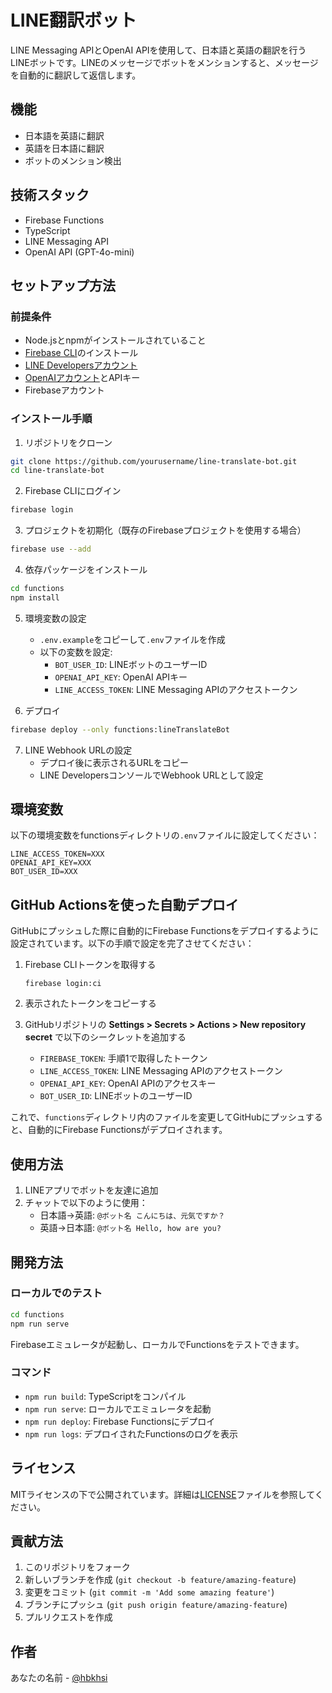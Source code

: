 # LINE翻訳ボット

LINE Messaging APIとOpenAI APIを使用して、日本語と英語の翻訳を行うLINEボットです。LINEのメッセージでボットをメンションすると、メッセージを自動的に翻訳して返信します。

## 機能

- 日本語を英語に翻訳
- 英語を日本語に翻訳
- ボットのメンション検出

## 技術スタック

- Firebase Functions
- TypeScript
- LINE Messaging API
- OpenAI API (GPT-4o-mini)

## セットアップ方法

### 前提条件

- Node.jsとnpmがインストールされていること
- [Firebase CLI](https://firebase.google.com/docs/cli)のインストール
- [LINE Developersアカウント](https://developers.line.biz/ja/)
- [OpenAIアカウント](https://platform.openai.com/)とAPIキー
- Firebaseアカウント

### インストール手順

1. リポジトリをクローン

```bash
git clone https://github.com/yourusername/line-translate-bot.git
cd line-translate-bot
```

2. Firebase CLIにログイン

```bash
firebase login
```

3. プロジェクトを初期化（既存のFirebaseプロジェクトを使用する場合）

```bash
firebase use --add
```

4. 依存パッケージをインストール

```bash
cd functions
npm install
```

5. 環境変数の設定
   - `.env.example`をコピーして`.env`ファイルを作成
   - 以下の変数を設定:
     - `BOT_USER_ID`: LINEボットのユーザーID
     - `OPENAI_API_KEY`: OpenAI APIキー
     - `LINE_ACCESS_TOKEN`: LINE Messaging APIのアクセストークン

6. デプロイ

```bash
firebase deploy --only functions:lineTranslateBot
```

7. LINE Webhook URLの設定
   - デプロイ後に表示されるURLをコピー
   - LINE DevelopersコンソールでWebhook URLとして設定

## 環境変数

以下の環境変数をfunctionsディレクトリの`.env`ファイルに設定してください：

```
LINE_ACCESS_TOKEN=XXX
OPENAI_API_KEY=XXX
BOT_USER_ID=XXX
```

## GitHub Actionsを使った自動デプロイ

GitHubにプッシュした際に自動的にFirebase Functionsをデプロイするように設定されています。以下の手順で設定を完了させてください：

1. Firebase CLIトークンを取得する
   ```
   firebase login:ci
   ```
   
2. 表示されたトークンをコピーする

3. GitHubリポジトリの **Settings > Secrets > Actions > New repository secret** で以下のシークレットを追加する
   - `FIREBASE_TOKEN`: 手順1で取得したトークン
   - `LINE_ACCESS_TOKEN`: LINE Messaging APIのアクセストークン
   - `OPENAI_API_KEY`: OpenAI APIのアクセスキー
   - `BOT_USER_ID`: LINEボットのユーザーID

これで、`functions`ディレクトリ内のファイルを変更してGitHubにプッシュすると、自動的にFirebase Functionsがデプロイされます。

## 使用方法

1. LINEアプリでボットを友達に追加
2. チャットで以下のように使用：
   - 日本語→英語: `@ボット名 こんにちは、元気ですか？`
   - 英語→日本語: `@ボット名 Hello, how are you?`

## 開発方法

### ローカルでのテスト

```bash
cd functions
npm run serve
```

Firebaseエミュレータが起動し、ローカルでFunctionsをテストできます。

### コマンド

- `npm run build`: TypeScriptをコンパイル
- `npm run serve`: ローカルでエミュレータを起動
- `npm run deploy`: Firebase Functionsにデプロイ
- `npm run logs`: デプロイされたFunctionsのログを表示

## ライセンス

MITライセンスの下で公開されています。詳細は[LICENSE](LICENSE)ファイルを参照してください。

## 貢献方法

1. このリポジトリをフォーク
2. 新しいブランチを作成 (`git checkout -b feature/amazing-feature`)
3. 変更をコミット (`git commit -m 'Add some amazing feature'`)
4. ブランチにプッシュ (`git push origin feature/amazing-feature`)
5. プルリクエストを作成

## 作者

あなたの名前 - [@hbkhsi](https://x.com/hbkhsi)
